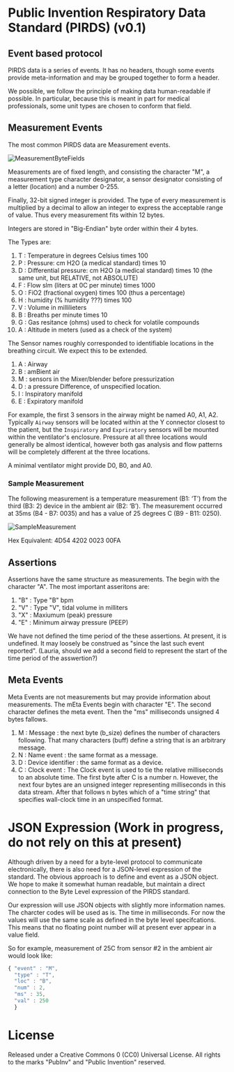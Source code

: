 # Public Invention Respiratory Data Standard (PIRDS) (v0.1)

## Event based protocol

PIRDS data is a series of events. It has no headers, though some events provide meta-information and may be grouped
together to form a header.

We possible, we follow the principle of making data human-readable if possible. In particular, because this
is meant in part for medical professionals, some unit types are chosen to conform that field.

## Measurement Events

The most common PIRDS data are Measurement events.

![MeasurementByteFields](https://github.com/PubInv/respiration-data-standard/blob/master/images/measurement_fields.png)

Measurements are of fixed length, and consisting the character "M", a measurement type character designator,
a sensor designator consisting of a letter (location) and a number 0-255. 

Finally, 32-bit signed integer
is provided. The type of every measurement is multiplied by a decimal to allow an integer to express the
acceptable range of value. Thus every measurement fits within 12 bytes.

Integers are stored in "Big-Endian" byte order within their 4 bytes.

The Types are:

1. T : Temperature in degrees Celsius times 100
2. P : Pressure: cm H2O (a medical standard) times 10
2. D : Differential pressure: cm H2O (a medical standard) times 10 (the same unit, but RELATIVE, not ABSOLUTE)
3. F : Flow slm (liters at 0C per minute) times 1000
4. O : FiO2 (fractional oxygen) times 100 (thus a percentage)
5. H : humidity (% humidity ???) times 100
6. V : Volume in millilieters
7. B : Breaths per minute times 10
8. G : Gas resitance (ohms) used to check for volatile compounds
8. A : Altitude in meters (used as a check of the system)

The Sensor names roughly corresponded to identifiable locations in the breathing circuit.
We expect this to be extended.

1. A : Airway
1. B : amBient air
1. M : sensors in the Mixer/blender before pressurization
1. D : a pressure Difference, of unspecified location.
1. I : Inspiratory manifold
1. E : Expiratory manifold

For example, the first 3 sensors in the airway might be named A0, A1, A2. Typically `Airway` sensors
will be located within at the Y connector closest to the patient, but the `Inspiratory` and `Expriratory`
sensors will be mounted within the ventilator's enclosure. Pressure at all three locations would generally
be almost identical, however both gas analysis and flow patterns will be completely different at the three
locations. 

A minimal ventilator might provide D0, B0, and A0.


### Sample Measurement

The following measurement is a temperature measurement (B1: ‘T’) from the third (B3: 2) device in the ambient air (B2: ‘B’). The measurement occurred at 35ms (B4 - B7: 0035) and has a value of 25 degrees C (B9 - B11: 0250).

![SampleMeasurement](https://github.com/PubInv/respiration-data-standard/blob/master/images/sample_measurement.png)

Hex Equivalent: 4D54 4202 0023 00FA


## Assertions

Assertions have the same structure as measurements. The begin with the character "A".
The most important asseritons are:

1. "B" : Type "B" bpm
2. "V" : Type "V", tidal volume in milliters
3. "X" : Maxiumum (peak) pressure
4. "E" : Minimum airway pressure (PEEP)

We have not defined the time period of the these assertions. At present, it is undefined.
It may loosely be construed as "since the last such event reported". (Lauria, should we add a second field
to represent the start of the time period of the asswertion?)

## Meta Events

Meta Events are not measurements but may provide information about measurements.
The mEta Events begin with character "E". The second character defines the meta
event. Then the "ms" milliseconds unsigned 4 bytes fallows.

1. M : Message : the next byte (b_size) defines the number of characters following. That
many characters (buff) define a string that is an arbitrary message.
1. N : Name event : the same format as a message.
1. D : Device identifier : the same format as a device.
1. C : Clock event : The Clock event is used to tie the relative milliseconds
to an absolute time. The first byte after C is a number n. However, the next
four bytes are an unsigned integer representing milliseconds in this data stream.
After that follows n bytes which of a "time string" that specifies wall-clock time
in an unspecified format.

# JSON Expression (Work in progress, do not rely on this at present)

Although driven by a need for a byte-level protocol to communicate electronically, there is
also need for a JSON-level expression of the standard. The obvious approach is to define
and event as a JSON object. We hope to make it somewhat human readable, but maintain a
direct connection to the Byte Level expression of the PIRDS standard.

Our expression will use JSON objects with slightly more information names. The charcter
codes will be used as is. The time in milliseconds. For now the values will use the same
scale as defined in the byte level specifcations. This means that no floating point number will
at present ever appear in a value field.

So for example, measurement of 25C from sensor #2 in the ambient air would look  like:

```JavaScript
{ "event" : "M",
  "type" : "T",
  "loc" : "B",
  "num" : 2,
  "ms" : 35,
  "val" : 250
  }
```

# License

Released under a Creative Commons 0 (CC0) Universal License. All rights to the marks "PubInv" and "Public Invention" reserved.
